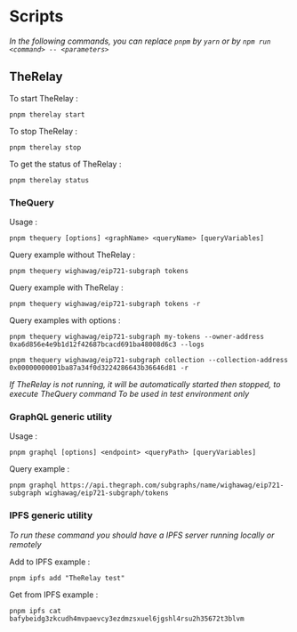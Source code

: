 # Scripts

_In the following commands, you can replace `pnpm` by `yarn` or by `npm run <command> -- <parameters>`_

## TheRelay

To start TheRelay :

```
pnpm therelay start
```

To stop TheRelay :

```
pnpm therelay stop
```

To get the status of TheRelay :

```
pnpm therelay status
```

### TheQuery

Usage :

```
pnpm thequery [options] <graphName> <queryName> [queryVariables]
```

Query example without TheRelay :

```
pnpm thequery wighawag/eip721-subgraph tokens
```

Query example with TheRelay :

```
pnpm thequery wighawag/eip721-subgraph tokens -r
```

Query examples with options :

```
pnpm thequery wighawag/eip721-subgraph my-tokens --owner-address 0xa6d856e4e9b1d12f42687bcacd691ba48008d6c3 --logs
```

```
pnpm thequery wighawag/eip721-subgraph collection --collection-address 0x00000000001ba87a34f0d3224286643b36646d81 -r
```

_If TheRelay is not running, it will be automatically started then stopped, to execute TheQuery command
To be used in test environment only_

### GraphQL generic utility

Usage :

```
pnpm graphql [options] <endpoint> <queryPath> [queryVariables]
```

Query example :

```
pnpm graphql https://api.thegraph.com/subgraphs/name/wighawag/eip721-subgraph wighawag/eip721-subgraph/tokens
```

### IPFS generic utility

_To run these command you should have a IPFS server running locally or remotely_

Add to IPFS example :

```
pnpm ipfs add "TheRelay test"
```

Get from IPFS example :

```
pnpm ipfs cat bafybeidg3zkcudh4mvpaevcy3ezdmzsxuel6jgshl4rsu2h35672t3blvm
```

